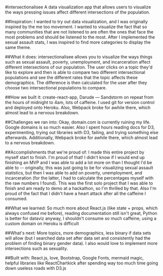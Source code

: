 #intersectionalisee
A data visualization app that allows users to visualize the ways pressing issues affect different intersections of the population.

##Inspiration:
I wanted to try out data visualization, and I was originally inspired by the me too movement. I wanted to visualize the fact that so many communities that are not listened to are often the ones that face the most problems and should be listened to the most. After I implemented the sexual assault stats, I was inspired to find more categories to display the same theme.

##What it does:
intersectionalisee allows you to visualize the ways things such as sexual assault, poverty, unemployment, and incarceration affect different intersections of our population. The user clicks on a topic they'd like to explore and then is able to compare two different intersectional populations and see the different rates that the topic affects these demographics. The difference is then calculated for the user after they choose two intersectional populations to compare.

##How we built it:
create-react-app, Darude –– Sandstorm on repeat from the hours of midnight to 4am, lots of caffeine. I used git for version control and deployed onto Heroku. Also, Webpack broke for awhile there, which almost lead to a nervous breakdown.

##Challenges we ran into:
Okay, domain.com is currently ruining my life. Google domains is so much easier. Also I spent hours reading docs for D3, experimenting, trying out libraries with D3, failing, and trying something else afterwards. Additionally, Webpack broke for awhile there, which almost lead to a nervous breakdown.

##Accomplishments that we're proud of:
I made this entire project by myself start to finish. I'm proud of that! I didn't know if I would end up finishing an MVP and I was able to add a lot more on than I thought I'd be able to -- originally, this was just going to be for visualizing sexual assault statistics, but then I was able to add on poverty, unemployment, and incarceration (for the latter, I had to calculate the percentages myself with the raw numbers I found). This was the first solo project that I was able to finish and am ready to demo at a hackathon, so I'm thrilled by that. Also I'm proud of the fact that I didn't have a heart attack after all the caffeine I consumed.

##What we learned:
So much more about React.js (like state + props, which always confused me before), reading documentation still isn't great, Python is better for dataviz anyway, I shouldn't consume so much caffeine, using a custom domain on Heroku is difficult

##What's next:
More topics, more demographics, less binary if data sets will allow (but I searched data set after data set and consistently had the problem of finding binary gender data). I also would love to implement more intersections such as sexuality.

##Built with:
React.js, love, Bootstrap, Google Fonts, mermaid magic, helpful libraries like ReactChartkick after spending way too much time going down useless roads with D3.js
